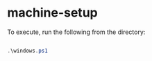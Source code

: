 # machine-setup

To execute, run the following from the directory:

```PowerShell

.\windows.ps1

```